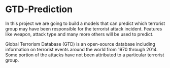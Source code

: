 # GTD-Prediction

In this project we are going to build a models that can predict which terrorist group may have been responsible for the terrorist attack incident. Features like weapon, attack type and many more others will be used to predict.

Global Terrorism Database (GTD) is an open-source database including information on terrorist events around the world from 1970 through 2014. Some portion of the attacks have not been attributed to a particular terrorist group.
